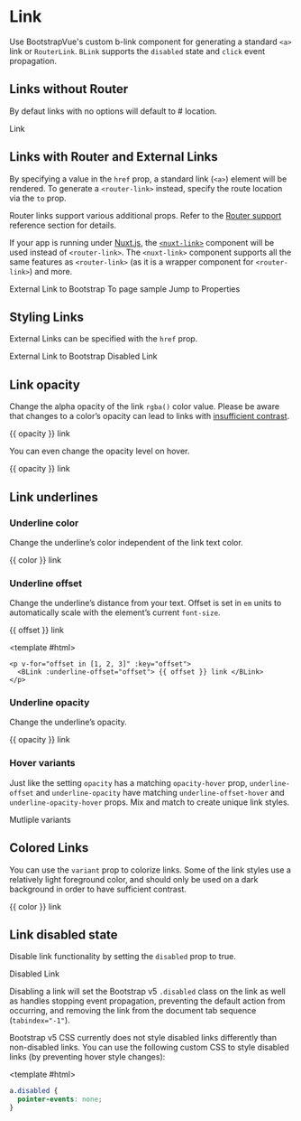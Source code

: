 # Link

<div class="lead mb-5">

Use BootstrapVue's custom b-link component for generating a standard `<a>` link or `RouterLink`. `BLink` supports the `disabled` state and `click` event propagation.

</div>

## Links without Router

By defaut links with no options will default to # location.

<HighlightCard>
  <BLink>Link</BLink>
  <template #html>

```vue-html
  <BLink>Link</BLink>
```

  </template>
</HighlightCard>

## Links with Router and External Links

By specifying a value in the `href` prop, a standard link (`<a>`) element will be rendered. To
generate a `<router-link>` instead, specify the route location via the `to` prop.

Router links support various additional props. Refer to the
[Router support](/docs/reference/router-links) reference section for details.

If your app is running under [Nuxt.js](https://nuxtjs.org), the
[`<nuxt-link>`](https://nuxtjs.org/api/components-nuxt-link) component will be used instead of
`<router-link>`. The `<nuxt-link>` component supports all the same features as `<router-link>` (as
it is a wrapper component for `<router-link>`) and more.

<HighlightCard>
  <BLink href="https://getbootstrap.com/docs/5.3" target="_blank" rel="noopener">
    External Link to Bootstrap
  </BLink>
  <BLink to="sample">
    To page sample
  </BLink>
  <BLink href="#comp-ref--props">
    Jump to Properties
  </BLink>
  <template #html>

```vue-html
<BLink href="https://getbootstrap.com/docs/5.3" target="_blank" rel="noopener">
  External Link to Bootstrap
</BLink>

<BLink to="sample">
  To page sample
</BLink>

<BLink href="#comp-ref--props">
  Jump to Properties
</BLink>
```

  </template>
</HighlightCard>

## Styling Links

External Links can be specified with the `href` prop.

<HighlightCard>
  <BLink class="btn btn-primary me-2" href="https://getbootstrap.com/docs/5.3" target="_blank" rel="noopener">
      External Link to Bootstrap
  </BLink>
  <BLink class="btn btn-primary disabled" href="https://getbootstrap.com/docs/5.3" target="_blank" rel="noopener">
      Disabled Link
  </BLink>
  <template #html>

```vue-html
<BLink class="btn btn-primary m-2" href="https://getbootstrap.com/docs/5.3" target="_blank" rel="noopener">
  External Link to Bootstrap
</BLink>

<BLink class="btn btn-primary disabled m-2" href="https://getbootstrap.com/docs/5.3" target="_blank" rel="noopener">
  Disabled Link
</BLink>
```

  </template>
</HighlightCard>

## Link opacity

Change the alpha opacity of the link `rgba()` color value. Please be aware that changes to a color’s opacity can lead to links with [insufficient contrast](https://getbootstrap.com/docs/5.3/getting-started/accessibility/#color-contrast).

<HighlightCard>
  <p v-for="opacity in [10, 25, 50, 75, 100]" :key="opacity">
    <BLink :opacity="opacity"> {{ opacity }} link </BLink>
  </p>
  <template #html>

```vue-html
<p v-for="opacity in [10, 25, 50, 75, 100]" :key="opacity">
  <BLink :opacity="opacity"> {{ opacity }} link </BLink>
</p>
```

  </template>
</HighlightCard>

You can even change the opacity level on hover.

<HighlightCard>
  <p v-for="opacity in [10, 25, 50, 75, 100]" :key="opacity">
    <BLink :opacity-hover="opacity"> {{ opacity }} link </BLink>
  </p>
  <template #html>

```vue-html
<p v-for="opacity in [10, 25, 50, 75, 100]" :key="opacity">
  <BLink :opacity-hover="opacity"> {{ opacity }} link </BLink>
</p>
```

  </template>
</HighlightCard>

## Link underlines

### Underline color

Change the underline’s color independent of the link text color.

<HighlightCard>
  <p
    v-for="color in [
      'primary',
      'secondary',
      'success',
      'danger',
      'warning',
      'info',
      'light',
      'dark',
    ]"
    :key="color"
  >
    <BLink :underline-variant="color"> {{ color }} link </BLink>
  </p>
  <template #html>

```vue-html
<p
  v-for="color in [
    'primary',
    'secondary',
    'success',
    'danger',
    'warning',
    'info',
    'light',
    'dark',
  ]"
  :key="color"
>
  <BLink :underline-variant="color"> {{ color }} link </BLink>
</p>
```

  </template>
</HighlightCard>

### Underline offset

Change the underline’s distance from your text. Offset is set in `em` units to automatically scale with the element’s current `font-size`.

<HighlightCard>
  <p v-for="offset in [1, 2, 3]" :key="offset">
    <BLink :underline-offset="offset"> {{ offset }} link </BLink>
  </p>

<template #html>

```vue-html
<p v-for="offset in [1, 2, 3]" :key="offset">
  <BLink :underline-offset="offset"> {{ offset }} link </BLink>
</p>
```

  </template>
</HighlightCard>

### Underline opacity

Change the underline’s opacity.

<HighlightCard>
  <p v-for="opacity in [0, 10, 25, 50, 75, 100]" :key="opacity">
    <BLink :underline-opacity="opacity"> {{ opacity }} link </BLink>
  </p>
  <template #html>

```vue-html
<p v-for="opacity in [0, 10, 25, 50, 75, 100]" :key="opacity">
  <BLink :underline-opacity="opacity"> {{ opacity }} link </BLink>
</p>
```

  </template>
</HighlightCard>

### Hover variants

Just like the setting `opacity` has a matching `opacity-hover` prop, `underline-offset` and `underline-opacity` have matching
`underline-offset-hover` and `underline-opacity-hover` props. Mix and match to create unique link styles.

<HighlightCard>
  <BLink
    :underline-offset="3"
    underline-opacity="25"
    underline-offset-hover="1"
    underline-opacity-hover="100"
  >
    Mutliple variants
  </BLink>
  <template #html>

```vue-html
<BLink
  :underline-offset="3"
  underline-opacity="25"
  underline-offset-hover="1"
  underline-opacity-hover="100"
>
  Mutliple variants
</BLink>
```

  </template>
</HighlightCard>

## Colored Links

You can use the `variant` prop to colorize links. Some of the link styles use a relatively light foreground color, and should only be used on a dark background in order to have sufficient contrast.

<HighlightCard>
  <p
    v-for="color in [
      'primary',
      'secondary',
      'success',
      'danger',
      'warning',
      'info',
      'light',
      'dark',
    ]"
    :key="color"
  >
    <BLink :variant="color"> {{ color }} link </BLink>
  </p>
  <template #html>

```vue-html
<p
  v-for="color in [
    'primary',
    'secondary',
    'success',
    'danger',
    'warning',
    'info',
    'light',
    'dark',
  ]"
  :key="color"
>
  <BLink :variant="color"> {{ color }} link </BLink>
</p>
```

  </template>
</HighlightCard>

## Link disabled state

Disable link functionality by setting the `disabled` prop to true.

<HighlightCard>
  <BLink href="#foo" disabled>Disabled Link</BLink>
  <template #html>

```vue-html
  <BLink href="#foo" disabled>Disabled Link</BLink>
```

  </template>
</HighlightCard>

Disabling a link will set the Bootstrap v5 `.disabled` class on the link as well as handles stopping
event propagation, preventing the default action from occurring, and removing the link from the
document tab sequence (`tabindex="-1"`).

<NoteAlert> Bootstrap v5 CSS currently does not style disabled links differently than non-disabled
links. You can use the following custom CSS to style disabled links (by preventing hover style
changes):
</NoteAlert>

<HighlightCard>

<template #html>

```css
a.disabled {
  pointer-events: none;
}
```

</template>
</HighlightCard>

<ComponentReference :data="data" />

<script setup lang="ts">
import {data} from '../../data/components/link.data'
import ComponentReference from '../../components/ComponentReference.vue'
import HighlightCard from '../../components/HighlightCard.vue'
import NoteAlert from '../../components/NoteAlert.vue'
import {BLink, BCard, BCardBody} from 'bootstrap-vue-next'
</script>
